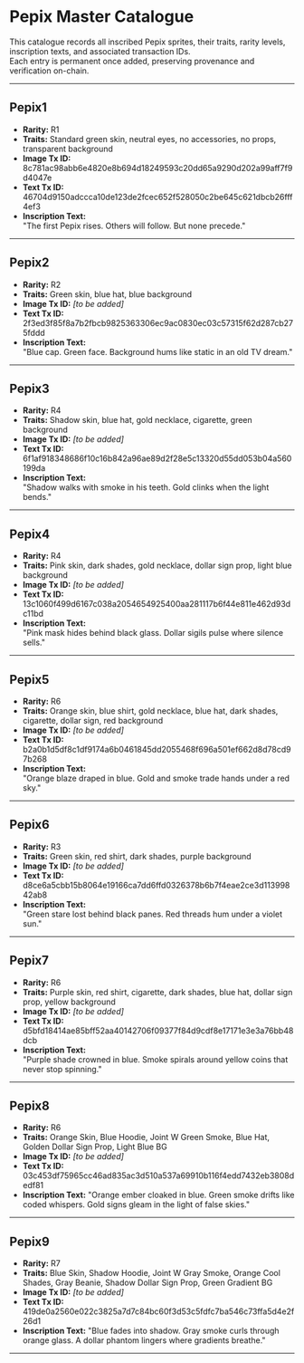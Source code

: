 # Pepix Master Catalogue

This catalogue records all inscribed Pepix sprites, their traits, rarity levels, inscription texts, and associated transaction IDs.  
Each entry is permanent once added, preserving provenance and verification on-chain.  

---

## Pepix1
- **Rarity:** R1  
- **Traits:** Standard green skin, neutral eyes, no accessories, no props, transparent background  
- **Image Tx ID:** 8c781ac98abb6e4820e8b694d18249593c20dd65a9290d202a99aff7f9d4047e  
- **Text Tx ID:** 46704d9150adccca10de123de2fcec652f528050c2be645c621dbcb26fff4ef3  
- **Inscription Text:**  
  "The first Pepix rises. Others will follow. But none precede."  

---

## Pepix2
- **Rarity:** R2  
- **Traits:** Green skin, blue hat, blue background  
- **Image Tx ID:** *[to be added]*  
- **Text Tx ID:** 2f3ed3f85f8a7b2fbcb9825363306ec9ac0830ec03c57315f62d287cb275fddd 
- **Inscription Text:**  
  "Blue cap. Green face. Background hums like static in an old TV dream."  

---

## Pepix3
- **Rarity:** R4  
- **Traits:** Shadow skin, blue hat, gold necklace, cigarette, green background  
- **Image Tx ID:** *[to be added]*  
- **Text Tx ID:** 6f1af918348686f10c16b842a96ae89d2f28e5c13320d55dd053b04a560199da  
- **Inscription Text:**  
  "Shadow walks with smoke in his teeth. Gold clinks when the light bends."  

---

## Pepix4
- **Rarity:** R4  
- **Traits:** Pink skin, dark shades, gold necklace, dollar sign prop, light blue background  
- **Image Tx ID:** *[to be added]*  
- **Text Tx ID:** 13c1060f499d6167c038a2054654925400aa281117b6f44e811e462d93dc11bd  
- **Inscription Text:**  
  "Pink mask hides behind black glass. Dollar sigils pulse where silence sells."  

---

## Pepix5
- **Rarity:** R6  
- **Traits:** Orange skin, blue shirt, gold necklace, blue hat, dark shades, cigarette, dollar sign, red background  
- **Image Tx ID:** *[to be added]*  
- **Text Tx ID:** b2a0b1d5df8c1df9174a6b0461845dd2055468f696a501ef662d8d78cd97b268  
- **Inscription Text:**  
  "Orange blaze draped in blue. Gold and smoke trade hands under a red sky."  

---

## Pepix6
- **Rarity:** R3  
- **Traits:** Green skin, red shirt, dark shades, purple background  
- **Image Tx ID:** *[to be added]*  
- **Text Tx ID:** d8ce6a5cbb15b8064e19166ca7dd6ffd0326378b6b7f4eae2ce3d11399842ab8  
- **Inscription Text:**  
  "Green stare lost behind black panes. Red threads hum under a violet sun."  

---

## Pepix7
- **Rarity:** R6  
- **Traits:** Purple skin, red shirt, cigarette, dark shades, blue hat, dollar sign prop, yellow background  
- **Image Tx ID:** *[to be added]*  
- **Text Tx ID:** d5bfd18414ae85bff52aa40142706f09377f84d9cdf8e17171e3e3a76bb48dcb  
- **Inscription Text:**  
  "Purple shade crowned in blue. Smoke spirals around yellow coins that never stop spinning."

---

## Pepix8
- **Rarity:** R6  
- **Traits:** Orange Skin, Blue Hoodie, Joint W Green Smoke, Blue Hat, Golden Dollar Sign Prop, Light Blue BG 
- **Image Tx ID:** *[to be added]*  
- **Text Tx ID:** 03c453df75965cc46ad835ac3d510a537a69910b116f4edd7432eb3808dedf81 
- **Inscription Text:**
  "Orange ember cloaked in blue. Green smoke drifts like coded whispers. Gold signs gleam in the light of false skies."
  
---

## Pepix9
- **Rarity:** R7  
- **Traits:** Blue Skin, Shadow Hoodie, Joint W Gray Smoke, Orange Cool Shades, Gray Beanie, Shadow Dollar Sign Prop, Green Gradient BG  
- **Image Tx ID:** *[to be added]*  
- **Text Tx ID:** 419de0a2560e022c3825a7d7c84bc60f3d53c5fdfc7ba546c73ffa5d4e2f26d1 
- **Inscription Text:**
  "Blue fades into shadow. Gray smoke curls through orange glass. A dollar phantom lingers where gradients breathe." 
---
